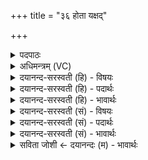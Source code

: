 +++
title = "३६ होता यक्षद्"

+++
<details><summary>पदपाठः</summary>

होता॑। य॒क्ष॒त्। दैव्या॑। होता॑रा। भि॒षजा॑। अ॒श्विना॑। इन्द्र॑म्। न। जागृ॑वि। दिवा॑। नक्त॑म्। न। भे॒ष॒जैः। शूष॑म्। सर॑स्वती। भि॒षक्। सीसे॑न। दु॒हे॒। इ॒न्द्रि॒यम्। पयः॑। सोमः॑। प॒रि॒स्रुतेति॑ परि॒ऽस्रुता॑। घृ॒तम्। मधु॑। व्यन्तु॑। आज्य॑स्य। होतः॑। यज॑। ३६।
</details>

<details><summary>अधिमन्त्रम् (VC)</summary>

- अश्व्यादयो देवताः
- स्वस्त्यात्रेय ऋषिः
- निचृदष्टिः
- मध्यमः
</details>

<details><summary>दयानन्द-सरस्वती (हि) - विषयः</summary>

फिर उसी विषय को अगले मन्त्र में कहा है ॥
</details>

<details><summary>दयानन्द-सरस्वती (हि) - पदार्थः</summary>

पदार्थान्वयभाषाः -  हे (होतः) देने हारे जन ! जैसे (होता) लेनेहारा (दैव्या) दिव्य गुणवालों में प्राप्त (होतारा) ग्रहण करने और (भिषजा) वैद्य के समान रोग मिटानेवाले (अश्विना) अग्नि और वायु को (इन्द्रम्) बिजुली के (न) समान (यक्षत्) सङ्गत करे वा (दिवा) दिन और (नक्तम्) रात्रि में (जागृवि) जागती अर्थात् काम के सिद्ध करने में अतिचैतन्य (सरस्वती) वैद्यकशास्त्र जाननेवाली उत्तम ज्ञानवती स्त्री और (भिषक्) वैद्य (भेषजैः) जलों और (सीसेन) धनुष के विशेष व्यवहार से (शूषम्) बल के (न) समान (इन्द्रियम्) धन को (दुहे) परिपूर्ण करते हैं, वैसे जो (परिस्रुता) सब ओर से प्राप्त हुए रस के साथ (पयः) दुग्ध (सोमः) ओषधिगण (घृतम्) घी (मधु) सहत (व्यन्तु) प्राप्त होवें, उनके साथ वर्त्तमान (आज्यस्य) घी का (यज) हवन कर ॥३६ ॥
</details>

<details><summary>दयानन्द-सरस्वती (हि) - भावार्थः</summary>

भावार्थभाषाः -  इस मन्त्र में उपमा और वाचकलुप्तोपमालङ्कार हैं। हे विद्वान् लोगो ! जैसे अच्छी वैद्यक-विद्या पढ़ी हुई स्त्री काम सिद्ध करने को दिन-रात उत्तम यत्न करती हैं वा जैसे वैद्य लोग रोगों को मिटाके शरीर का बल बढ़ाते हैं, वैसे रहके सब को आनन्दयुक्त होना चाहिए ॥३६ ॥
</details>

<details><summary>दयानन्द-सरस्वती (सं) - विषयः</summary>

पुनस्तमेव विषयमाह ॥
</details>

<details><summary>दयानन्द-सरस्वती (सं) - पदार्थः</summary>

पदार्थान्वयभाषाः -  हे होतर्यथा होता दैव्या होतारा भिषजाश्विनेन्द्रं न यक्षत्दिवा नक्तं जागृवि सरस्वती भिषग् भेषजैः सीसेन शूषं न इन्द्रियं दुहे तथा यानि परिस्रुता पयः सोमो घृतं मधु व्यन्तु तैः सह वर्त्तमानस्त्वमाज्यस्य यज ॥३६ ॥
</details>

<details><summary>दयानन्द-सरस्वती (सं) - भावार्थः</summary>

भावार्थभाषाः -  अत्रोपमावाचकलुप्तोपमालङ्कारौ। हे विद्वांसः ! यथा सद्वैद्याः स्त्रियः कार्य्याणि साधयितुमहर्निशं प्रयतन्ते तथा वा वैद्या रोगान्निवार्य्य शरीरबलं वर्धयन्ति तथा वर्त्तित्वा सर्वैरानन्दितव्यम् ॥३६ ॥
</details>

<details><summary>सविता जोशी ← दयानन्दः (म) - भावार्थः</summary>

भावार्थभाषाः -  या मंत्रात वाचकलुप्तोपमालंकार आहेत. हे विद्वानांनो ! जशी उत्तम वैद्या वैद्यक शास्राप्रमाणे रात्रंदिवस काम करण्याचा प्रयत्न करते किंवा जसे वैद्य लोक रोग नष्ट करून शरीराचे बल वाढवितात तसे आचरण करून सर्वांनी आनंदी बनावे.
</details>